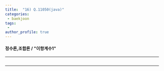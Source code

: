 ```yaml
---
title:  "16) Q.11050(java)"
categories:
 - baekjoon
tags:
 -   
author_profile: true
---
```

#### 정수론,조합론 / "이항계수1"

* * *
~~~java

~~~
* * *
<span style="color:gray" size="8">
<br>
<br>